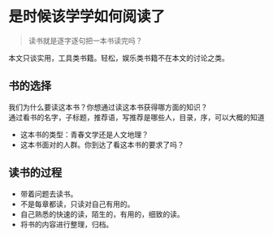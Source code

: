 # 是时候该学学如何阅读了
> 读书就是逐字逐句把一本书读完吗？

本文只谈实用，工具类书籍。轻松，娱乐类书籍不在本文的讨论之类。

## 书的选择
我们为什么要读这本书？你想通过读这本书获得哪方面的知识？  
通过看书的名字，子标题，推荐语，写推荐是哪些人，目录，序，可以大概的知道
* 这本书的类型：青春文学还是人文地理？
* 这本书面对的人群。你到达了看这本书的要求了吗？

## 读书的过程
* 带着问题去读书。
* 不是每章都读，只读对自己有用的。
* 自己熟悉的快速的读，陌生的，有用的，细致的读。
* 将书的内容进行整理，归档。